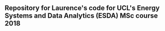 ## Repository for Laurence's code for UCL's Energy Systems and Data Analytics (ESDA) MSc course 2018


